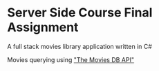 # Server Side Course Final Assignment

A full stack movies library application written in C#

Movies querying using ["The Movies DB API"](https://www.themoviedb.org/)
